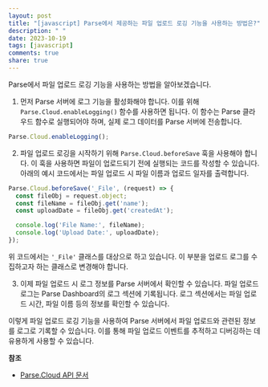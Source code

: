 ```yaml
---
layout: post
title: "[javascript] Parse에서 제공하는 파일 업로드 로깅 기능을 사용하는 방법은?"
description: " "
date: 2023-10-19
tags: [javascript]
comments: true
share: true
---
```

Parse에서 파일 업로드 로깅 기능을 사용하는 방법을 알아보겠습니다.

1. 먼저 Parse 서버에 로그 기능을 활성화해야 합니다. 이를 위해 `Parse.Cloud.enableLogging()` 함수를 사용하면 됩니다. 이 함수는 Parse 클라우드 함수로 실행되어야 하며, 실제 로그 데이터를 Parse 서버에 전송합니다.

```javascript
Parse.Cloud.enableLogging();
```

2. 파일 업로드 로깅을 시작하기 위해 `Parse.Cloud.beforeSave` 훅을 사용해야 합니다. 이 훅을 사용하면 파일이 업로드되기 전에 실행되는 코드를 작성할 수 있습니다. 아래의 예시 코드에서는 파일 업로드 시 파일 이름과 업로드 일자를 출력합니다.

```javascript
Parse.Cloud.beforeSave('_File', (request) => {
  const fileObj = request.object;
  const fileName = fileObj.get('name');
  const uploadDate = fileObj.get('createdAt');

  console.log('File Name:', fileName);
  console.log('Upload Date:', uploadDate);
});
```

위 코드에서는 `'_File'` 클래스를 대상으로 하고 있습니다. 이 부분을 업로드 로그를 수집하고자 하는 클래스로 변경해야 합니다.

3. 이제 파일 업로드 시 로그 정보를 Parse 서버에서 확인할 수 있습니다. 파일 업로드 로그는 Parse Dashboard의 로그 섹션에 기록됩니다. 로그 섹션에서는 파일 업로드 시간, 파일 이름 등의 정보를 확인할 수 있습니다.

이렇게 파일 업로드 로깅 기능을 사용하여 Parse 서버에서 파일 업로드와 관련된 정보를 로그로 기록할 수 있습니다. 이를 통해 파일 업로드 이벤트를 추적하고 디버깅하는 데 유용하게 사용할 수 있습니다.

**참조**
- [Parse.Cloud API 문서](https://docs.parseplatform.org/js/guide/#logging)